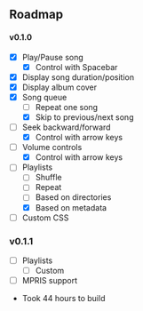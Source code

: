 ## Roadmap
#### v0.1.0
- [x] Play/Pause song
  - [x] Control with Spacebar
- [x] Display song duration/position
- [x] Display album cover
- [x] Song queue
  - [ ] Repeat one song
  - [x] Skip to previous/next song
- [ ] Seek backward/forward
  - [x] Control with arrow keys
- [ ] Volume controls
  - [x] Control with arrow keys
- [ ] Playlists
  - [ ] Shuffle
  - [ ] Repeat
  - [ ] Based on directories
  - [x] Based on metadata
- [ ] Custom CSS

### v0.1.1
- [ ] Playlists
  - [ ] Custom
- [ ] MPRIS support  

- Took 44 hours to build
